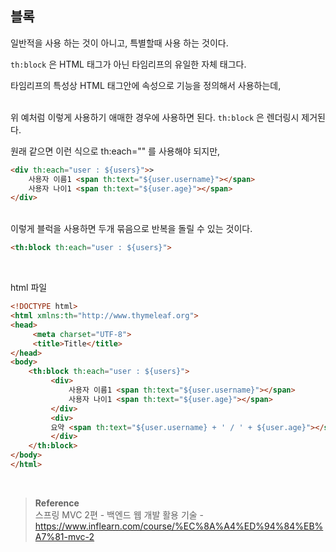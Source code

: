 ## 블록

일반적을 사용 하는 것이 아니고, 특별할때 사용 하는 것이다.

`th:block` 은 HTML 태그가 아닌 타임리프의 유일한 자체 태그다.

타임리프의 특성상 HTML 태그안에 속성으로 기능을 정의해서 사용하는데, 

<br/>위 예처럼 이렇게 사용하기 애매한 경우에 사용하면 된다. `th:block` 은 렌더링시 제거된다.

원래 같으면 이런 식으로 th:each="" 를 사용해야 되지만, 

```html
<div th:each="user : ${users}">>
    사용자 이름1 <span th:text="${user.username}"></span>
    사용자 나이1 <span th:text="${user.age}"></span>
</div>
```

<br/>이렇게 블럭을 사용하면 두개 묶음으로 반복을 돌릴 수 있는 것이다.

```html
<th:block th:each="user : ${users}">
```

<br/>

html 파일
```html
<!DOCTYPE html>
<html xmlns:th="http://www.thymeleaf.org">
<head>
	 <meta charset="UTF-8">
	 <title>Title</title>
</head>
<body>
	<th:block th:each="user : ${users}">
		 <div>
			 사용자 이름1 <span th:text="${user.username}"></span>
			 사용자 나이1 <span th:text="${user.age}"></span>
		 </div> 
		 <div>
		 요약 <span th:text="${user.username} + ' / ' + ${user.age}"></span>
		 </div>
	</th:block>
</body>
</html>
```

<br/>

>**Reference** <br/>스프링 MVC 2편 - 백엔드 웹 개발 활용 기술 - https://www.inflearn.com/course/%EC%8A%A4%ED%94%84%EB%A7%81-mvc-2